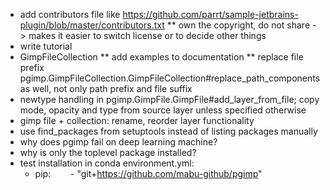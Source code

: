 * add contributors file like https://github.com/parrt/sample-jetbrains-plugin/blob/master/contributors.txt
** own the copyright, do not share -> makes it easier to switch license or to decide other things
* write tutorial
* GimpFileCollection
** add examples to documentation
** replace file prefix pgimp.GimpFileCollection.GimpFileCollection#replace_path_components as well, not only path prefix and file suffix
* newtype handling in pgimp.GimpFile.GimpFile#add_layer_from_file; copy mode, opacity and type from source layer unless specified otherwise
* gimp file + collection: rename, reorder layer functionality
* use find_packages from setuptools instead of listing packages manually
* why does pgimp fail on deep learning machine?
* why is only the toplevel package installed?
* test installation in conda environment.yml:
  - pip:
    - "git+https://github.com/mabu-github/pgimp"
